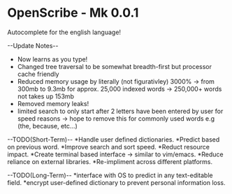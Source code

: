 # OpenScribe - Mk 0.0.1
Autocomplete for the english language!

--Update Notes--
* Now learns as you type!
* Changed tree traversal to be somewhat breadth-first but processor cache friendly
* Reduced memory usage by literally (not figurativley) 3000% -> from 300mb to 9.3mb for approx. 25,000 indexed words -> 250,000+ words not takes up 153mb
* Removed memory leaks!
* limited search to only start after 2 letters have been entered by user for speed reasons -> hope to remove this for commonly used words e.g (the, because, etc...)

--TODO(Short-Term)--
*Handle user defined dictionaries.
*Predict based on previous word.
*Improve search and sort speed.
*Reduct resource impact.
*Create terminal based interface -> similar to vim/emacs.
*Reduce reliance on external libraries.
*Re-impliment across different platforms.

--TODO(Long-Term)--
*interface with OS to predict in any text-editable field.
*encrypt user-defined dictionary to prevent personal information loss.
